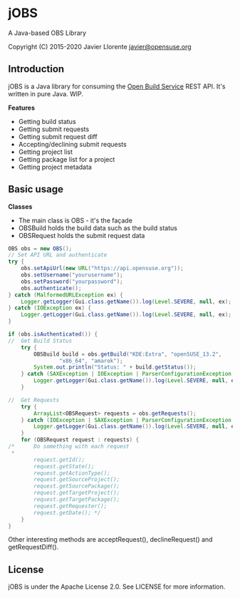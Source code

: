 # jOBS
A Java-based OBS Library

Copyright (C) 2015-2020 Javier Llorente <javier@opensuse.org>

Introduction
---------------
jOBS is a Java library for consuming the [Open Build Service](http://openbuildservice.org/) REST API.
It's written in pure Java.
WIP.

**Features**
- Getting build status
- Getting submit requests
- Getting submit request diff
- Accepting/declining submit requests
- Getting project list
- Getting package list for a project
- Getting project metadata


Basic usage
---------------

**Classes**
- The main class is OBS - it's the façade
- OBSBuild holds the build data such as the build status
- OBSRequest holds the submit request data

```java
OBS obs = new OBS();
// Set API URL and authenticate
try {
    obs.setApiUrl(new URL("https://api.opensuse.org"));
    obs.setUsername("yourusername");
    obs.setPassword("yourpassword");
    obs.authenticate();
} catch (MalformedURLException ex) {
    Logger.getLogger(Gui.class.getName()).log(Level.SEVERE, null, ex);
} catch (IOException ex) {
    Logger.getLogger(Gui.class.getName()).log(Level.SEVERE, null, ex);
}

if (obs.isAuthenticated()) {
//  Get Build Status
    try {
        OBSBuild build = obs.getBuild("KDE:Extra", "openSUSE_13.2", 
                "x86_64", "amarok");
        System.out.println("Status: " + build.getStatus());
    } catch (SAXException | IOException | ParserConfigurationException ex) {
        Logger.getLogger(Gui.class.getName()).log(Level.SEVERE, null, ex);
    }

//  Get Requests
    try {
        ArrayList<OBSRequest> requests = obs.getRequests();
    } catch (IOException | SAXException | ParserConfigurationException ex) {
        Logger.getLogger(Gui.class.getName()).log(Level.SEVERE, null, ex);
    }
    for (OBSRequest request : requests) {
/*      Do something with each request
 *   
        request.getId();
        request.getState();
        request.getActionType();
        request.getSourceProject();
        request.getSourcePackage();
        request.getTargetProject();
        request.getTargetPackage();
        request.getRequester();
        request.getDate(); */
    }
}


```

Other interesting methods are acceptRequest(), declineRequest() and getRequestDiff().


License
---------------
jOBS is under the Apache License 2.0. See LICENSE for more information.